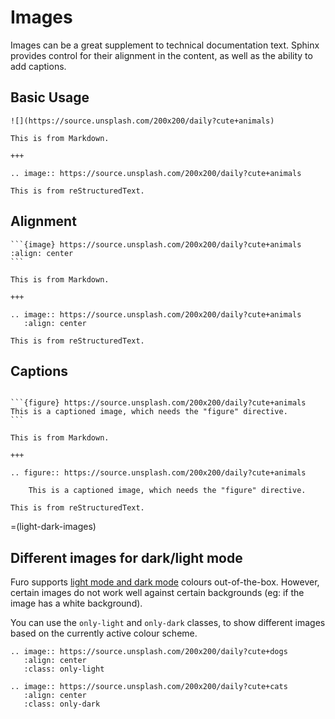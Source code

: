 # Images

Images can be a great supplement to technical documentation text. Sphinx provides control for their alignment in the content, as well as the ability to add captions.

## Basic Usage

```{furo-demo}
![](https://source.unsplash.com/200x200/daily?cute+animals)

This is from Markdown.

+++

.. image:: https://source.unsplash.com/200x200/daily?cute+animals

This is from reStructuredText.
```

## Alignment

````{furo-demo}
```{image} https://source.unsplash.com/200x200/daily?cute+animals
:align: center
```

This is from Markdown.

+++

.. image:: https://source.unsplash.com/200x200/daily?cute+animals
   :align: center

This is from reStructuredText.
````

## Captions

````{furo-demo}

```{figure} https://source.unsplash.com/200x200/daily?cute+animals
This is a captioned image, which needs the "figure" directive.
```

This is from Markdown.

+++

.. figure:: https://source.unsplash.com/200x200/daily?cute+animals

    This is a captioned image, which needs the "figure" directive.

This is from reStructuredText.
````

=(light-dark-images)

## Different images for dark/light mode

Furo supports [light mode and dark mode](../customisation/colors) colours
out-of-the-box. However, certain images do not work well against certain
backgrounds (eg: if the image has a white background).

You can use the `only-light` and `only-dark` classes, to show different images
based on the currently active colour scheme.

```{eval-rst}
.. image:: https://source.unsplash.com/200x200/daily?cute+dogs
   :align: center
   :class: only-light

.. image:: https://source.unsplash.com/200x200/daily?cute+cats
   :align: center
   :class: only-dark
```
